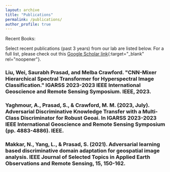 ```yaml
---
layout: archive
title: "Publications"
permalink: /publications/
author_profile: true
---
```


Recent Books:


Select recent publications (past 3 years) from our lab are listed below. For a full list, please check out this [Google Scholar link](https://scholar.google.com/citations?user=g_FRerIAAAAJ&hl=en&oi=ao){:target="_blank" rel="noopener"}.

### Liu, Wei, Saurabh Prasad, and Melba Crawford. "CNN-Mixer Hierarchical Spectral Transformer for Hyperspectral Image Classification." IGARSS 2023-2023 IEEE International Geoscience and Remote Sensing Symposium. IEEE, 2023.

### Yaghmour, A., Prasad, S., & Crawford, M. M. (2023, July). Adversarial Discriminative Knowledge Transfer with a Multi-Class Discriminator for Robust Geoai. In IGARSS 2023-2023 IEEE International Geoscience and Remote Sensing Symposium (pp. 4883-4886). IEEE.

### Makkar, N., Yang, L., & Prasad, S. (2021). Adversarial learning based discriminative domain adaptation for geospatial image analysis. IEEE Journal of Selected Topics in Applied Earth Observations and Remote Sensing, 15, 150-162.

